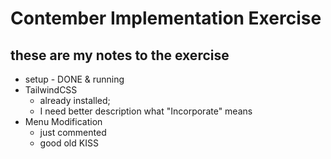 # Contember Implementation Exercise

## these are my notes to the exercise

- setup - DONE & running
- TailwindCSS
  - already installed;
  - I need better description what "Incorporate" means
- Menu Modification
  - just commented
  - good old KISS
